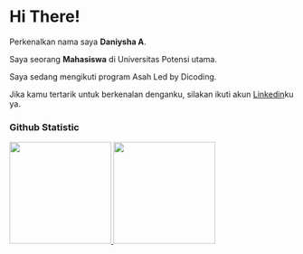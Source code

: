 # Hi There!

Perkenalkan nama saya **Daniysha A**.<br>

Saya seorang **Mahasiswa** di Universitas Potensi utama.<br>

Saya sedang mengikuti program Asah Led by Dicoding.<br>

Jika kamu tertarik untuk berkenalan denganku, silakan ikuti akun [Linkedin](https://www.linkedin.com/in/daniysha-al-zurra/)ku ya.

### Github Statistic
<p align="left">
<a href="https://github.com/dimasmds">
  <img height="180em" src="https://github-readme-stats-eight-theta.vercel.app/api?username=dimasmds&show_icons=true&theme=algolia&include_all_commits=true&count_private=true"/>
  <img height="180em" src="https://github-readme-stats-eight-theta.vercel.app/api/top-langs/?username=dimasmds&layout=compact&langs_count=8&theme=algolia"/>
</a>
</p>

